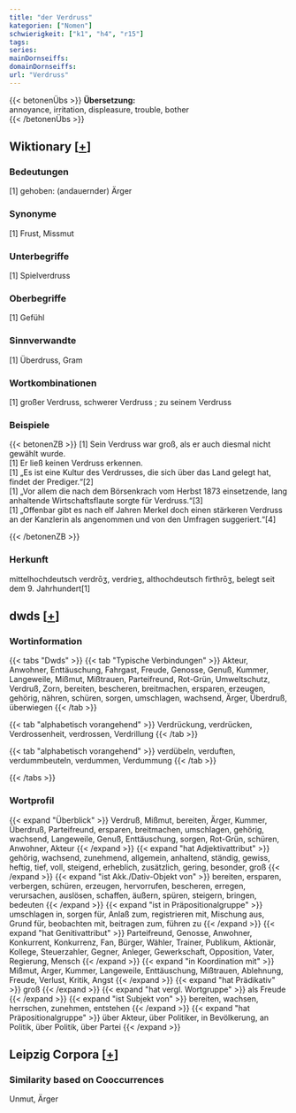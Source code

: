 ```yaml
---
title: "der Verdruss"
kategorien: ["Nomen"]
schwierigkeit: ["k1", "h4", "r15"]
tags:
series:
mainDornseiffs:
domainDornseiffs:
url: "Verdruss"
---
```


{{< betonenÜbs >}}
**Übersetzung:**  
annoyance, irritation, displeasure, trouble, bother  
{{< /betonenÜbs >}}

## Wiktionary [[+](https://de.wiktionary.org/wiki/Verdruss)]

### Bedeutungen
[1] gehoben: (andauernder) Ärger  

### Synonyme
[1] Frust, Missmut  

### Unterbegriffe
[1] Spielverdruss  

### Oberbegriffe
[1] Gefühl  

### Sinnverwandte
[1] Überdruss, Gram  

### Wortkombinationen
[1] großer Verdruss, schwerer Verdruss ; zu seinem Verdruss  

### Beispiele
{{< betonenZB >}}
[1] Sein Verdruss war groß, als er auch diesmal nicht gewählt wurde.  
[1] Er ließ keinen Verdruss erkennen.  
[1] „Es ist eine Kultur des Verdrusses, die sich über das Land gelegt hat, findet der Prediger.“[2]  
[1] „Vor allem die nach dem Börsenkrach vom Herbst 1873 einsetzende, lang anhaltende Wirtschaftsflaute sorgte für Verdruss.“[3]  
[1] „Offenbar gibt es nach elf Jahren Merkel doch einen stärkeren Verdruss an der Kanzlerin als angenommen und von den Umfragen suggeriert.“[4]  

{{< /betonenZB >}}
### Herkunft
mittelhochdeutsch verdrōʒ, verdrieʒ, althochdeutsch firthrōʒ, belegt seit dem 9. Jahrhundert[1]  



## dwds [[+](https://www.dwds.de/wb/Verdruss)]

### Wortinformation
{{< tabs "Dwds" >}}
{{< tab "Typische Verbindungen" >}}
Akteur, Anwohner, Enttäuschung, Fahrgast, Freude, Genosse, Genuß, Kummer, Langeweile, Mißmut, Mißtrauen, Parteifreund, Rot-Grün, Umweltschutz, Verdruß, Zorn, bereiten, bescheren, breitmachen, ersparen, erzeugen, gehörig, nähren, schüren, sorgen, umschlagen, wachsend, Ärger, Überdruß, überwiegen
{{< /tab >}}

{{< tab "alphabetisch vorangehend" >}}
Verdrückung, verdrücken, Verdrossenheit, verdrossen, Verdrillung
{{< /tab >}}

{{< tab "alphabetisch vorangehend" >}}
verdübeln, verduften, verdummbeuteln, verdummen, Verdummung
{{< /tab >}}

{{< /tabs >}}

### Wortprofil
{{< expand "Überblick" >}} Verdruß, Mißmut, bereiten, Ärger, Kummer, Überdruß, Parteifreund, ersparen, breitmachen, umschlagen, gehörig, wachsend, Langeweile, Genuß, Enttäuschung, sorgen, Rot-Grün, schüren, Anwohner, Akteur {{< /expand >}}
{{< expand "hat Adjektivattribut" >}} gehörig, wachsend, zunehmend, allgemein, anhaltend, ständig, gewiss, heftig, tief, voll, steigend, erheblich, zusätzlich, gering, besonder, groß {{< /expand >}}
{{< expand "ist Akk./Dativ-Objekt von" >}} bereiten, ersparen, verbergen, schüren, erzeugen, hervorrufen, bescheren, erregen, verursachen, auslösen, schaffen, äußern, spüren, steigern, bringen, bedeuten {{< /expand >}}
{{< expand "ist in Präpositionalgruppe" >}} umschlagen in, sorgen für, Anlaß zum, registrieren mit, Mischung aus, Grund für, beobachten mit, beitragen zum, führen zu {{< /expand >}}
{{< expand "hat Genitivattribut" >}} Parteifreund, Genosse, Anwohner, Konkurrent, Konkurrenz, Fan, Bürger, Wähler, Trainer, Publikum, Aktionär, Kollege, Steuerzahler, Gegner, Anleger, Gewerkschaft, Opposition, Vater, Regierung, Mensch {{< /expand >}}
{{< expand "in Koordination mit" >}} Mißmut, Ärger, Kummer, Langeweile, Enttäuschung, Mißtrauen, Ablehnung, Freude, Verlust, Kritik, Angst {{< /expand >}}
{{< expand "hat Prädikativ" >}} groß {{< /expand >}}
{{< expand "hat vergl. Wortgruppe" >}} als Freude {{< /expand >}}
{{< expand "ist Subjekt von" >}} bereiten, wachsen, herrschen, zunehmen, entstehen {{< /expand >}}
{{< expand "hat Präpositionalgruppe" >}} über Akteur, über Politiker, in Bevölkerung, an Politik, über Politik, über Partei {{< /expand >}}

## Leipzig Corpora [[+](https://corpora.uni-leipzig.de/en/res?word=Verdruss&corpusId=deu_newscrawl-public_2018)]


### Similarity based on Cooccurrences
Unmut, Ärger

